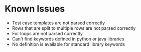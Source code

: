 # Known Issues

* Test case templates are not parsed correctly
* Rows that are split to multiple rows are not parsed correctly
* For loops are not parsed correctly
* Can't find keywords defined in python or java libraries
* No definition is available for standard library keywords
